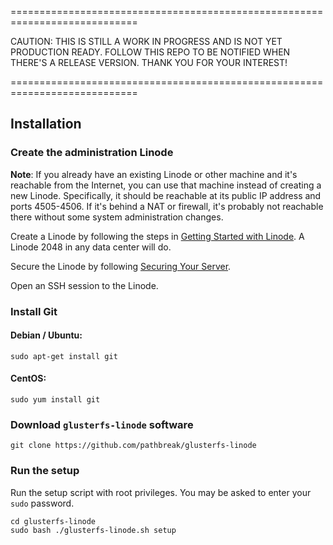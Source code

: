 ============================================================================

CAUTION:  THIS IS STILL  A WORK IN PROGRESS AND IS NOT YET PRODUCTION READY.
FOLLOW THIS REPO TO BE NOTIFIED WHEN THERE'S A RELEASE VERSION.
THANK YOU FOR YOUR INTEREST!

============================================================================

## Installation

### Create the administration Linode

**Note**: If you already have an existing Linode or other machine and it's reachable from the Internet, you can use that machine instead of creating a new Linode. Specifically, it should be reachable at its public IP address and ports 4505-4506. If it's behind a NAT or firewall, it's probably not reachable there without some system administration changes.

Create a Linode by following the steps in [Getting Started with Linode](https://www.linode.com/docs/getting-started). 
A Linode 2048 in any data center will do.

Secure the Linode by following [Securing Your Server](https://www.linode.com/docs/security/securing-your-server).

Open an SSH session to the Linode.

### Install Git

#### Debian / Ubuntu:

    sudo apt-get install git

#### CentOS:

    sudo yum install git
    
    
### Download `glusterfs-linode` software
    
    git clone https://github.com/pathbreak/glusterfs-linode
    
    
### Run the setup

Run the setup script with root privileges. You may be asked to enter your `sudo` password.

    cd glusterfs-linode
    sudo bash ./glusterfs-linode.sh setup


